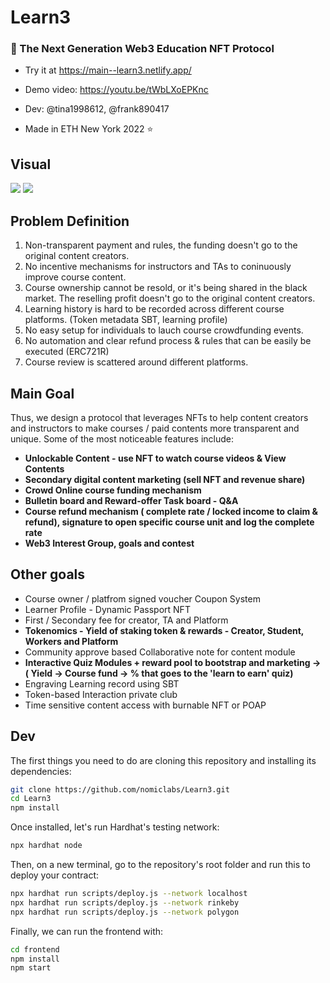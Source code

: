 # Learn3

### 🚀 The Next Generation Web3 Education NFT Protocol

- Try it at https://main--learn3.netlify.app/
- Demo video: https://youtu.be/tWbLXoEPKnc

- Dev: @tina1998612, @frank890417
- Made in ETH New York 2022 ⭐️

## Visual

![](https://i.imgur.com/w9nJpve.png)
![](https://i.imgur.com/3wzRBl1.jpg)

## Problem Definition

1. Non-transparent payment and rules, the funding doesn't go to the original content creators.
2. No incentive mechanisms for instructors and TAs to coninuously improve course content.
3. Course ownership cannot be resold, or it's being shared in the black market. The reselling profit doesn't go to the original content creators.
4. Learning history is hard to be recorded across different course platforms. (Token metadata SBT, learning profile)
5. No easy setup for individuals to lauch course crowdfunding events.
6. No automation and clear refund process & rules that can be easily be executed (ERC721R)
7. Course review is scattered around different platforms.

## Main Goal

Thus, we design a protocol that leverages NFTs to help content creators and instructors to make courses / paid contents more transparent and unique. Some of the most noticeable features include:

- **Unlockable Content - use NFT to watch course videos & View Contents**
- **Secondary digital content marketing (sell NFT and revenue share)**
- **Crowd Online course funding mechanism**
- **Bulletin board and Reward-offer Task board - Q&A**
- **Course refund mechanism ( complete rate / locked income to claim & refund), signature to open specific course unit and log the complete rate**
- **Web3 Interest Group, goals and contest**

## Other goals

- Course owner / platfrom signed voucher Coupon System
- Learner Profile - Dynamic Passport NFT
- First / Secondary fee for creator, TA and Platform
- **Tokenomics - Yield of staking token & rewards - Creator, Student, Workers and Platform**
- Community approve based Collaborative note for content module
- **Interactive Quiz Modules + reward pool to bootstrap and marketing -> ( Yield -> Course fund -> % that goes to the 'learn to earn' quiz)**
- Engraving Learning record using SBT
- Token-based Interaction private club
- Time sensitive content access with burnable NFT or POAP

## Dev

The first things you need to do are cloning this repository and installing its
dependencies:

```sh
git clone https://github.com/nomiclabs/Learn3.git
cd Learn3
npm install
```

Once installed, let's run Hardhat's testing network:

```sh
npx hardhat node
```

Then, on a new terminal, go to the repository's root folder and run this to
deploy your contract:

```sh
npx hardhat run scripts/deploy.js --network localhost
npx hardhat run scripts/deploy.js --network rinkeby
npx hardhat run scripts/deploy.js --network polygon
```

Finally, we can run the frontend with:

```sh
cd frontend
npm install
npm start
```
